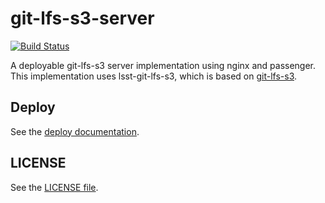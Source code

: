 git-lfs-s3-server
=================

[![Build Status](https://travis-ci.org/lsst-sqre/git-lfs-s3-server.svg?branch=master)](https://travis-ci.org/lsst-sqre/git-lfs-s3-server)

A deployable git-lfs-s3 server implementation using nginx and passenger. This
implementation uses lsst-git-lfs-s3, which is based on
[git-lfs-s3](https://github.com/meltingice/git-lfs-s3).

Deploy
---

See the [deploy documentation](extras/README.md).

LICENSE
---

See the [LICENSE file](/LICENSE).
